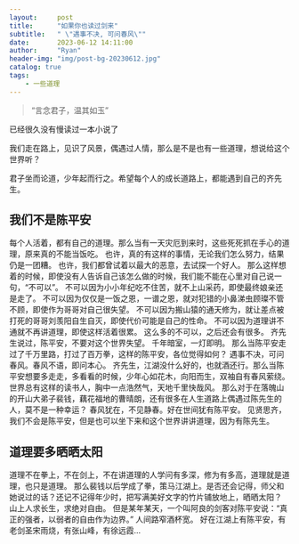 ```yaml
---
layout:     post
title:      "如果你也读过剑来"
subtitle:   " \"遇事不决, 可问春风\""
date:       2023-06-12 14:11:00
author:     "Ryan"
header-img: "img/post-bg-20230612.jpg"
catalog: true
tags:
    - 一些道理
---
```


> “言念君子，温其如玉”

<!-- [跳到intro处](#intro)  -->
已经很久没有慢读过一本小说了

我们走在路上，见识了风景，偶遇过人情，那么是不是也有一些道理，想说给这个世界听？

君子坐而论道，少年起而行之。希望每个人的成长道路上，都能遇到自己的齐先生。


<p id = "intro"></p>

## 我们不是陈平安

<!-- 网站链接：[GitHub Pages](https://pages.github.com/) -->
每个人活着，都有自己的道理。那么当有一天灾厄到来时，这些死死抓在手心的道理，原来真的不能当饭吃。
也许，真的有这样的事情，无论我们怎么努力，结果仍是一团糟。
也许，我们都曾试着以最大的恶意，去试探一个好人。
那么这样想着的时候，即使没有人告诉自己该怎么做的时候，我们能不能在心里对自己说一句，“不可以”。
不可以因为小小年纪吃不住苦，就不上山采药，即使最终娘亲还是走了。
不可以因为仅仅是一饭之恩，一谱之恩，就对犯错的小鼻涕虫顾璨不管不顾，即使作为哥哥对自己很失望。
不可以因为搬山猿的通天修为，就让差点被打死的哥哥刘羡阳自生自灭，即使代价可能是自己的性命。
不可以因为道理讲不通就不再讲道理，即使这样活着很累。
这么多的不可以，之后还会有很多。
齐先生说过，陈平安，不要对这个世界失望。
千年暗室，一灯即明。
那么当陈平安走过了千万里路，打过了百万拳，这样的陈平安，各位觉得如何？
遇事不决，可问春风。春风不语，即问本心。
齐先生，江湖没什么好的，也就酒还行。那么当陈平安想要多走走，多看看的时候，少年心如花木，向阳而生，双袖自有春风萦绕。
世界总有这样的读书人，胸中一点浩然气，天地千里快哉风。
那么对于在落魄山的开山大弟子裴钱，藕花福地的曹晴朗，还有很多在人生道路上偶遇过陈先生的人，莫不是一种幸运？
春风犹在，不见静春。好在世间犹有陈平安。
见贤思齐，我们不会是陈平安，但是也可以坐下来和这个世界讲讲道理，因为有陈先生。

<!-- **加粗** -->

<!-- * 无序列表1
	* 无序列表2 
* 无序列表3 -->

<!-- - 无序列表1
- 无序列表2 
- 无序列表3 -->

<!-- `代码` -->

## 道理要多晒晒太阳

道理不在拳上，不在剑上，不在讲道理的人学问有多深，修为有多高，道理就是道理，也只是道理。
那么裴钱以后学成了拳，策马江湖上。是否还会记得，师父和她说过的话？还记不记得年少时，把写满美好文字的竹片铺放地上，晒晒太阳？
山上人求长生，求绝对自由。
但是某年某天，一个叫阿良的剑客对陈平安说：“真正的强者，以弱者的自由作为边界。”
人间路窄酒杯宽。
好在江湖上有陈平安，有老剑圣宋雨烧，有张山峰，有徐远霞...
